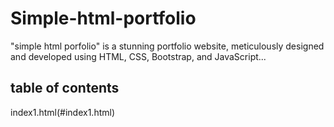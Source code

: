 # Simple-html-portfolio
"simple html porfolio" is a stunning portfolio website, meticulously designed and developed using HTML, CSS, Bootstrap, and JavaScript... 

## table of contents

index1.html(#index1.html)
